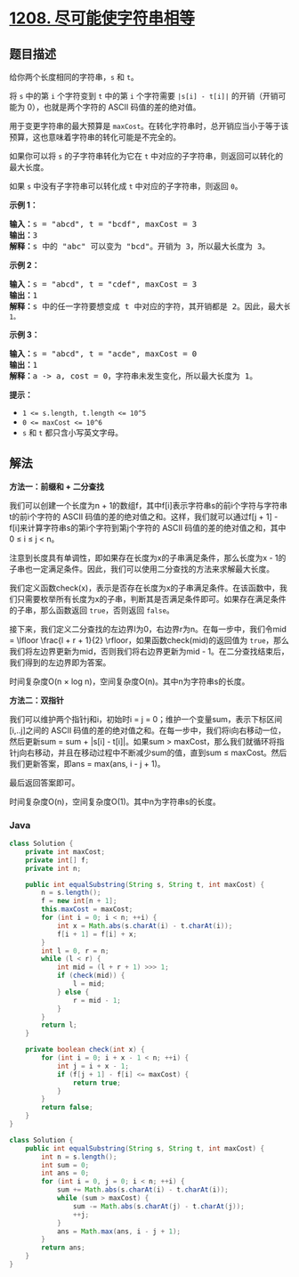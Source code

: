 # [1208. 尽可能使字符串相等](https://leetcode.cn/problems/get-equal-substrings-within-budget)

## 题目描述

<p>给你两个长度相同的字符串，<code>s</code> 和 <code>t</code>。</p>

<p>将 <code>s</code> 中的第 <code>i</code> 个字符变到 <code>t</code> 中的第 <code>i</code> 个字符需要 <code>|s[i] - t[i]|</code> 的开销（开销可能为 0），也就是两个字符的 ASCII 码值的差的绝对值。</p>

<p>用于变更字符串的最大预算是 <code>maxCost</code>。在转化字符串时，总开销应当小于等于该预算，这也意味着字符串的转化可能是不完全的。</p>

<p>如果你可以将 <code>s</code> 的子字符串转化为它在 <code>t</code> 中对应的子字符串，则返回可以转化的最大长度。</p>

<p>如果 <code>s</code> 中没有子字符串可以转化成 <code>t</code> 中对应的子字符串，则返回 <code>0</code>。</p>



<p><strong>示例 1：</strong></p>

<pre>
<strong>输入：</strong>s = "abcd", t = "bcdf", maxCost = 3
<strong>输出：</strong>3
<strong>解释：</strong>s<strong> </strong>中的<strong> </strong>"abc" 可以变为 "bcd"。开销为 3，所以最大长度为 3。</pre>

<p><strong>示例 2：</strong></p>

<pre>
<strong>输入：</strong>s = "abcd", t = "cdef", maxCost = 3
<strong>输出：</strong>1
<strong>解释：</strong>s 中的任一字符要想变成 t 中对应的字符，其开销都是 2。因此，最大长度为<code> 1。</code>
</pre>

<p><strong>示例 3：</strong></p>

<pre>
<strong>输入：</strong>s = "abcd", t = "acde", maxCost = 0
<strong>输出：</strong>1
<strong>解释：</strong>a -> a, cost = 0，字符串未发生变化，所以最大长度为 1。
</pre>



<p><strong>提示：</strong></p>

<ul>
	<li><code>1 <= s.length, t.length <= 10^5</code></li>
	<li><code>0 <= maxCost <= 10^6</code></li>
	<li><code>s</code> 和 <code>t</code> 都只含小写英文字母。</li>
</ul>

## 解法

**方法一：前缀和 + 二分查找**

我们可以创建一个长度为n + 1的数组f，其中f[i]表示字符串s的前i个字符与字符串t的前i个字符的 ASCII 码值的差的绝对值之和。这样，我们就可以通过f[j + 1] - f[i]来计算字符串s的第i个字符到第j个字符的 ASCII 码值的差的绝对值之和，其中0 ≤ i ≤ j < n。

注意到长度具有单调性，即如果存在长度为x的子串满足条件，那么长度为x - 1的子串也一定满足条件。因此，我们可以使用二分查找的方法来求解最大长度。

我们定义函数check(x)，表示是否存在长度为x的子串满足条件。在该函数中，我们只需要枚举所有长度为x的子串，判断其是否满足条件即可。如果存在满足条件的子串，那么函数返回 `true`，否则返回 `false`。

接下来，我们定义二分查找的左边界l为0，右边界r为n。在每一步中，我们令mid = \lfloor \frac{l + r + 1}{2} \rfloor，如果函数check(mid)的返回值为 `true`，那么我们将左边界更新为mid，否则我们将右边界更新为mid - 1。在二分查找结束后，我们得到的左边界即为答案。

时间复杂度O(n × log n)，空间复杂度O(n)。其中n为字符串s的长度。

**方法二：双指针**

我们可以维护两个指针j和i，初始时i = j = 0；维护一个变量sum，表示下标区间[i,..j]之间的 ASCII 码值的差的绝对值之和。在每一步中，我们将i向右移动一位，然后更新sum = sum + |s[i] - t[i]|。如果sum > maxCost，那么我们就循环将指针j向右移动，并且在移动过程中不断减少sum的值，直到sum ≤ maxCost。然后我们更新答案，即ans = max(ans, i - j + 1)。

最后返回答案即可。

时间复杂度O(n)，空间复杂度O(1)。其中n为字符串s的长度。

### **Java**

```java
class Solution {
    private int maxCost;
    private int[] f;
    private int n;

    public int equalSubstring(String s, String t, int maxCost) {
        n = s.length();
        f = new int[n + 1];
        this.maxCost = maxCost;
        for (int i = 0; i < n; ++i) {
            int x = Math.abs(s.charAt(i) - t.charAt(i));
            f[i + 1] = f[i] + x;
        }
        int l = 0, r = n;
        while (l < r) {
            int mid = (l + r + 1) >>> 1;
            if (check(mid)) {
                l = mid;
            } else {
                r = mid - 1;
            }
        }
        return l;
    }

    private boolean check(int x) {
        for (int i = 0; i + x - 1 < n; ++i) {
            int j = i + x - 1;
            if (f[j + 1] - f[i] <= maxCost) {
                return true;
            }
        }
        return false;
    }
}
```

```java
class Solution {
    public int equalSubstring(String s, String t, int maxCost) {
        int n = s.length();
        int sum = 0;
        int ans = 0;
        for (int i = 0, j = 0; i < n; ++i) {
            sum += Math.abs(s.charAt(i) - t.charAt(i));
            while (sum > maxCost) {
                sum -= Math.abs(s.charAt(j) - t.charAt(j));
                ++j;
            }
            ans = Math.max(ans, i - j + 1);
        }
        return ans;
    }
}
```

